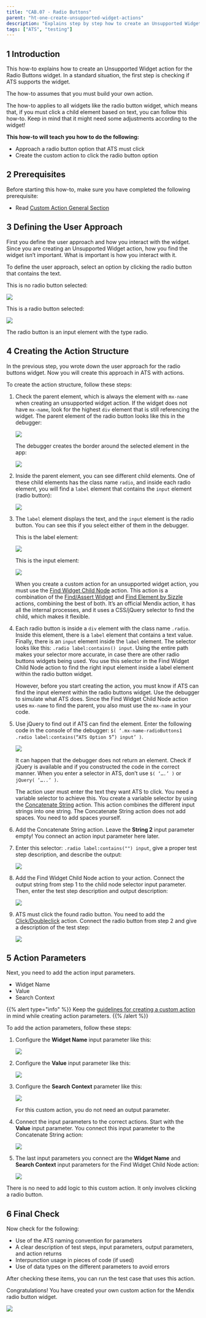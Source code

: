 ```yaml
---
title: "CAB.07 - Radio Buttons"
parent: "ht-one-create-unsupported-widget-actions"
description: "Explains step by step how to create an Unsupported Widget action for the Mendix Radio Buttons widget."
tags: ["ATS", "testing"]
---
```


## 1 Introduction

This how-to explains how to create an Unsupported Widget action for the Radio Buttons widget. In a standard situation, the first step is checking if ATS supports the widget. 

The how-to assumes that you must build your own action.

The how-to applies to all widgets like the radio button widget, which means that, if you must click a child element based on text, you can follow this how-to. Keep in mind that it might need some adjustments according to the widget!

**This how-to will teach you how to do the following:**

* Approach a radio button option that ATS must click
* Create the custom action to click the radio button option

## 2 Prerequisites

Before starting this how-to, make sure you have completed the following prerequisite:
 
* Read [Custom Action General Section](ht-one-custom-action-general)

## 3 Defining the User Approach

First you define the user approach and how you interact with the widget. Since you are creating an Unsupported Widget action, how you find the widget isn’t important. What is important is how you interact with it.

To define the user approach, select an option by clicking the radio button that contains the text. 

This is no radio button selected:

![](attachments/ht-one-cr-unsup-wid/ht-one-cab-07-radiobuttons/radiobuttons-nooptionselected.png)

This is a radio button selected:

![](attachments/ht-one-cr-unsup-wid/ht-one-cab-07-radiobuttons/radiobuttons-optionselected.png)

The radio button is an input element with the type radio.

## 4 Creating the Action Structure

In the previous step, you wrote down the user approach for the radio buttons widget. Now you will create this approach in ATS with actions. 

To create the action structure, follow these steps:

1.  Check the parent element, which is always the element with `mx-name` when creating an unsupported widget action. If the widget does not have `mx-name`, look for the highest `div` element that is still referencing the widget. The parent element of the radio button looks like this in the debugger:

    ![](attachments/ht-one-cr-unsup-wid/ht-one-cab-07-radiobuttons/radiobuttons-parentelement-debugger.png)

    The debugger creates the border around the selected element in the app:

    ![](attachments/ht-one-cr-unsup-wid/ht-one-cab-07-radiobuttons/radiobuttons-parentelement-outlined.png)

2.  Inside the parent element, you can see different child elements. One of these child elements has the class name `radio`, and inside each radio element, you will find a `label` element that contains the `input` element (radio button):

    ![](attachments/ht-one-cr-unsup-wid/ht-one-cab-07-radiobuttons/radiobuttons-childelement-label-input.png)

3.  The `label` element displays the text, and the `input` element is the radio button. You can see this if you select either of them in the debugger.

    This is the label element:

    ![](attachments/ht-one-cr-unsup-wid/ht-one-cab-07-radiobuttons/radiobuttons-childelement-label-outlined.png)

    This is the input element:

    ![](attachments/ht-one-cr-unsup-wid/ht-one-cab-07-radiobuttons/radiobuttons-childelement-input-outlined.png)

    When you create a custom action for an unsupported widget action, you must use the [Find Widget Child Node](rg-one-find-widget-child-node) action. This action is a combination of the [Find/Assert Widget](rg-one-findassert-widget) and [Find Element by Sizzle](rg-one-find-element-by-sizzle) actions, combining the best of both. It’s an official Mendix action, it has all the internal processes, and it uses a CSS/jQuery selector to find the child, which makes it flexible.

4.  Each radio button is inside a `div` element with the class name `.radio`. Inside this element, there is a `label` element that contains a text value. Finally, there is an `input` element inside the `label` element. The selector looks like this: `.radio label:contains() input`. Using the entire path makes your selector more accurate, in case there are other radio buttons widgets being used. You use this selector in the Find Widget Child Node action to find the right input element inside a label element within the radio button widget.

    However, before you start creating the action, you must know if ATS can find the input element within the radio buttons widget. Use the debugger to simulate what ATS does. Since the Find Widget Child Node action uses `mx-name` to find the parent, you also must use the `mx-name` in your code.

5.  Use jQuery to find out if ATS can find the element. Enter the following code in the console of the debugger: `$( ‘.mx-name-radioButtons1 .radio label:contains(“ATS Option 5”) input’ )`.

    ![](attachments/ht-one-cr-unsup-wid/ht-one-cab-07-radiobuttons/radiobuttons-childelement-input-selector-console.png)

    It can happen that the debugger does not return an element. Check if jQuery is available and if you constructed the code in the correct manner. When you enter a selector in ATS, don’t use `$( ‘….’ )` or `jQuery( ‘…..’ )`.

    The action user must enter the text they want ATS to click. You need a variable selector to achieve this. You create a variable selector by using the [Concatenate String](rg-one-concatenate-string) action. This action combines the different input strings into one string. The Concatenate String action does not add spaces. You need to add spaces yourself.

6. Add the Concatenate String action. Leave the **String 2** input parameter empty! You connect an action input parameter here later.
7.  Enter this selector: `.radio label:contains("") input`, give a proper test step description, and describe the output:

    ![](attachments/ht-one-cr-unsup-wid/ht-one-cab-07-radiobuttons/radiobuttons-concatenatestring-action.png)

8.  Add the Find Widget Child Node action to your action. Connect the output string from step 1 to the child node selector input parameter. Then, enter the test step description and output description:

    ![](attachments/ht-one-cr-unsup-wid/ht-one-cab-07-radiobuttons/radiobuttons-findwidgetchildnode-action.png)

9.  ATS must click the found radio button. You need to add the [Click/Doubleclick](rg-one-clickdoubleclick) action. Connect the radio button from step 2 and give a description of the test step:

    ![](attachments/ht-one-cr-unsup-wid/ht-one-cab-07-radiobuttons/radiobuttons-clickdoubleclick-action.png)

## 5 Action Parameters

Next, you need to add the action input parameters.

* Widget Name
* Value
* Search Context

{{% alert type="info" %}}
Keep the [guidelines for creating a custom action](ht-one-guidelines-custom-action) in mind while creating action parameters. 
{{% /alert %}}

To add the action parameters, follow these steps:

1.  Configure the **Widget Name** input parameter like this:

    ![](attachments/ht-one-cr-unsup-wid/ht-one-cab-07-radiobuttons/radiobuttons-widgetname-inputparameter.png)

2.  Configure the **Value** input parameter like this:

    ![](attachments/ht-one-cr-unsup-wid/ht-one-cab-07-radiobuttons/radiobuttons-value-inputparameter.png)

3.  Configure the **Search Context** parameter like this:

    ![](attachments/ht-one-cr-unsup-wid/ht-one-cab-07-radiobuttons/radiobuttons-searchcontext-inputparameter.png)

    For this custom action, you do not need an output parameter.

4.  Connect the input parameters to the correct actions. Start with the **Value** input parameter. You connect this input parameter to the Concatenate String action:

    ![](attachments/ht-one-cr-unsup-wid/ht-one-cab-07-radiobuttons/radiobuttons-concatenatestring-action-parameters.png)

5.  The last input parameters you connect are the **Widget Name** and **Search Context** input parameters for the Find Widget Child Node action:

    ![](attachments/ht-one-cr-unsup-wid/ht-one-cab-07-radiobuttons/radiobuttons-findwidgetchildnode-action-parameters.png)

There is no need to add logic to this custom action. It only involves clicking a radio button.

## 6 Final Check

Now check for the following:

*  Use of the ATS naming convention for parameters
*  A clear description of test steps, input parameters, output parameters, and action returns
*  Interpunction usage in pieces of code (if used)
*  Use of data types on the different parameters to avoid errors

After checking these items, you can run the test case that uses this action.

Congratulations! You have created your own custom action for the Mendix radio button widget.

![](attachments/ht-one-cr-unsup-wid/ht-one-cab-07-radiobuttons/radiobuttons-finishedaction.png)

